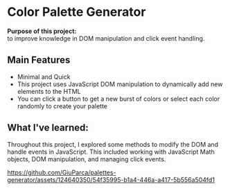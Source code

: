 <h1>Color Palette Generator</h1>

<p><strong>Purpose of this project:</strong><br>
to improve knowledge in DOM manipulation and click event handling.</p>

<h2>Main Features</h2>

<ul>
<li>Minimal and Quick</li>
<li>This project uses JavaScript DOM manipulation to dynamically add new elements to the HTML</li>
<li>You can click a button to get a new burst of colors or select each color randomly to create your palette</li>
</ul>

<h2>What I&#39;ve learned:</h2>
<p>Throughout this project, I explored some methods to modify the DOM and handle events in JavaScript. This included working with JavaScript Math objects, DOM manipulation, and managing click events.</p>



https://github.com/GiuParca/palettes-generator/assets/124640350/54f35995-b1a4-446a-a417-5b556a504fd1

